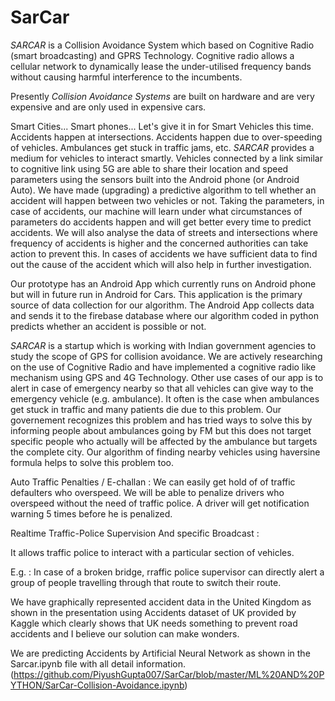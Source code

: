 # SarCar

*SARCAR* is a Collision Avoidance System which based on Cognitive Radio (smart broadcasting) and GPRS Technology. Cognitive radio allows a cellular network to dynamically lease the under-utilised frequency bands without causing harmful interference to the incumbents.

Presently *Collision Avoidance Systems* are built on hardware and are very expensive and are only used in expensive cars.

Smart Cities... Smart phones... Let's give it in for Smart Vehicles this time. Accidents happen at intersections. Accidents happen due to over-speeding of vehicles. Ambulances get stuck in traffic jams, etc. *SARCAR* provides a medium for vehicles to interact smartly. Vehicles connected by a link similar to cognitive link using 5G are able to share their location and speed parameters using the sensors built into the Android phone (or Android Auto). We have made (upgrading) a predictive algorithm to tell whether an accident will happen between two vehicles or not. Taking the parameters, in case of accidents, our machine will learn under what circumstances of parameters do accidents happen and will get better every time to predict accidents. We will also analyse the data of streets and intersections where frequency of accidents is higher and the concerned authorities can take action to prevent this. In cases of accidents we have sufficient data to find out the cause of the accident which will also help in further investigation.

Our prototype has an Android App which currently runs on Android phone but will in future run in Android for Cars. This application is the primary source of data collection for our algorithm. The Android App collects data and sends it to the firebase database where our algorithm coded in python predicts whether an accident is possible or not.

*SARCAR* is a startup which is working with Indian government agencies to study the scope of GPS for collision avoidance. We are actively researching on the use of Cognitive Radio and have implemented a cognitive radio like mechanism using GPS and 4G Technology. Other use cases of our app is to alert in case of emergency nearby so that all vehicles can give way to the emergency vehicle (e.g. ambulance). It often is the case when ambulances get stuck in traffic and many patients die due to this problem. Our governement recognizes this problem and has tried ways to solve this by informing people about ambulances going by FM but this does not target specific people who actually will be affected by the ambulance but targets the complete city. Our algorithm of finding nearby vehicles using haversine formula helps to solve this problem too.

Auto Traffic Penalties / E-challan : We can easily get hold of of traffic defaulters who overspeed. We will be able to penalize drivers who overspeed without the need of traffic police. A driver will get notification warning 5 times before he is penalized.

Realtime Traffic-Police Supervision And specific Broadcast :

It allows traffic police to interact with a particular section of vehicles.

E.g. : In case of a broken bridge, rraffic police supervisor can directly alert a group of people travelling through that route to switch their route.

We have graphically represented accident data in the United Kingdom as shown in the presentation using Accidents dataset of UK provided by Kaggle which clearly shows that UK needs something to prevent road accidents and I believe our solution can make wonders.

We are predicting Accidents by Artificial Neural Network as shown in the Sarcar.ipynb file with all detail information. (https://github.com/PiyushGupta007/SarCar/blob/master/ML%20AND%20PYTHON/SarCar-Collision-Avoidance.ipynb)
